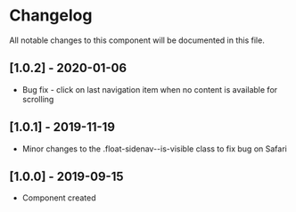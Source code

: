 # Changelog
All notable changes to this component will be documented in this file.

## [1.0.2] - 2020-01-06
- Bug fix - click on last navigation item when no content is available for scrolling

## [1.0.1] - 2019-11-19
- Minor changes to the .float-sidenav--is-visible class to fix bug on Safari

## [1.0.0] - 2019-09-15
- Component created
